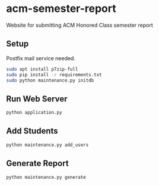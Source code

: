 # acm-semester-report
Website for submitting ACM Honored Class semester report

## Setup

Postfix mail service needed.

```bash
sudo apt install p7zip-full
sudo pip install -r requirements.txt
sudo python maintenance.py initdb
```

## Run Web Server

```bash
python application.py
```

## Add Students

```bash
python maintenance.py add_users
```

## Generate Report

```bash
python maintenance.py generate
```
